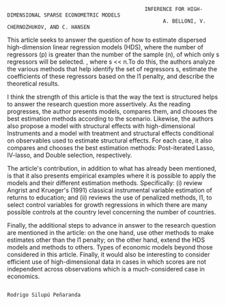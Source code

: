 
                                                 INFERENCE FOR HIGH-DIMENSIONAL SPARSE ECONOMETRIC MODELS
                                                       A. BELLONI, V. CHERNOZHUKOV, AND C. HANSEN

This article seeks to answer the question of how to estimate dispersed high-dimension linear regression models (HDS), where the number of regressors (p) is greater than 
the number of the sample (n), of which only s regressors will be selected. , where s << n.To do this, the authors analyze the various methods that help identify the set
of regressors s, estimate the coefficients of these regressors based on the l1 penalty, and describe the theoretical results.

I think the strength of this article is that the way the text is structured helps to answer the research question more assertively. As the reading progresses, the 
author presents models, compares them, and chooses the best estimation methods according to the scenario. Likewise, the authors also propose a model with structural 
effects with high-dimensional Instruments and a model with treatment and structural effects conditional on observables used to estimate structural effects. For each 
case, it also compares and chooses the best estimation methods: Post-iterated Lasso, IV-lasso, and Double selection, respectively.

The article's contribution, in addition to what has already been mentioned, is that it also presents empirical examples where it is possible to apply the models and 
their different estimation methods. Specifically: (i) review Angrist and Krueger's (1991) classical instrumental variable estimation of returns to education; and (ii) 
reviews the use of penalized methods, l1, to select control variables for growth regressions in which there are many possible controls at the country level concerning 
the number of countries.

Finally, the additional steps to advance in answer to the research question are mentioned in the article: on the one hand, use other methods to make estimates other 
than the l1 penalty; on the other hand, extend the HDS models and methods to others. Types of economic models beyond those considered in this article. Finally, it 
would also be interesting to consider efficient use of high-dimensional data in cases in which scores are not independent across observations which is a 
much-considered case in economics.

                                                                                             Rodrigo Silupú Peñaranda